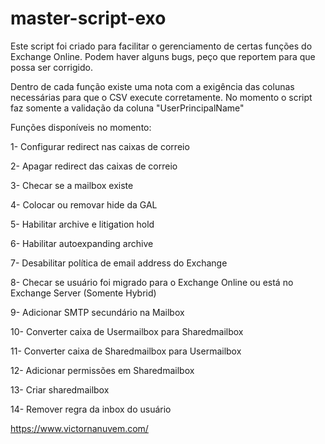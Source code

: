 # master-script-exo

Este script foi criado para facilitar o gerenciamento de certas funções do Exchange Online.
Podem haver alguns bugs, peço que reportem para que possa ser corrigido.

Dentro de cada função existe uma nota com a exigência das colunas necessárias para que o CSV execute corretamente.
No momento o script faz somente a validação da coluna "UserPrincipalName"

Funções disponíveis no momento:

1- Configurar redirect nas caixas de correio

2- Apagar redirect das caixas de correio

3- Checar se a mailbox existe

4- Colocar ou removar hide da GAL

5- Habilitar archive e litigation hold

6- Habilitar autoexpanding archive

7- Desabilitar política de email address do Exchange

8- Checar se usuário foi migrado para o Exchange Online ou está no Exchange Server (Somente Hybrid)

9- Adicionar SMTP secundário na Mailbox

10- Converter caixa de Usermailbox para Sharedmailbox

11- Converter caixa de Sharedmailbox para Usermailbox

12- Adicionar permissões em Sharedmailbox

13- Criar sharedmailbox

14- Remover regra da inbox do usuário
 
 https://www.victornanuvem.com/
